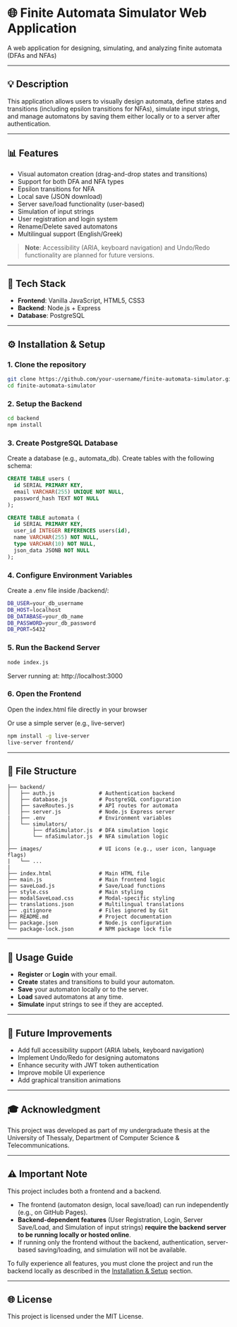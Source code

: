 # 🌐 Finite Automata Simulator Web Application 

A web application for designing, simulating, and analyzing finite automata (DFAs and NFAs) 

---

## 💡 Description

This application allows users to visually design automata, define states and transitions (including epsilon transitions for NFAs), simulate input strings, and manage automatons by saving them either locally or to a server after authentication.

---

## 📊 Features

- Visual automaton creation (drag-and-drop states and transitions)
- Support for both DFA and NFA types
- Epsilon transitions for NFA
- Local save (JSON download)
- Server save/load functionality (user-based)
- Simulation of input strings
- User registration and login system
- Rename/Delete saved automatons
- Multilingual support (English/Greek)

> **Note**: Accessibility (ARIA, keyboard navigation) and Undo/Redo functionality are planned for future versions.

---

## 📖 Tech Stack

- **Frontend**: Vanilla JavaScript, HTML5, CSS3
- **Backend**: Node.js + Express
- **Database**: PostgreSQL

---

## ⚙️ Installation & Setup

### 1. Clone the repository

```bash
git clone https://github.com/your-username/finite-automata-simulator.git
cd finite-automata-simulator
```
### 2. Setup the Backend
```bash
cd backend
npm install
```
### 3. Create PostgreSQL Database

Create a database (e.g., automata_db).
Create tables with the following schema:
```sql
CREATE TABLE users (
  id SERIAL PRIMARY KEY,
  email VARCHAR(255) UNIQUE NOT NULL,
  password_hash TEXT NOT NULL
);

CREATE TABLE automata (
  id SERIAL PRIMARY KEY,
  user_id INTEGER REFERENCES users(id),
  name VARCHAR(255) NOT NULL,
  type VARCHAR(10) NOT NULL,
  json_data JSONB NOT NULL
);
```

### 4. Configure Environment Variables

Create a .env file inside /backend/:
```bash
DB_USER=your_db_username
DB_HOST=localhost
DB_DATABASE=your_db_name
DB_PASSWORD=your_db_password
DB_PORT=5432
```

### 5. Run the Backend Server
```bash
node index.js
```

Server running at: http://localhost:3000


### 6. Open the Frontend

Open the index.html file directly in your browser

Or use a simple server (e.g., live-server)
```bash
npm install -g live-server
live-server frontend/
```
---

## 📂 File Structure

```
├── backend/
│   ├── auth.js              # Authentication backend
│   ├── database.js          # PostgreSQL configuration
│   ├── saveRoutes.js        # API routes for automata
│   ├── server.js            # Node.js Express server
|   ├── .env                 # Environment variables
│   └── simulators/
│       ├── dfaSimulator.js  # DFA simulation logic
│       └── nfaSimulator.js  # NFA simulation logic
│
├── images/                  # UI icons (e.g., user icon, language flags)
|   └── ...
|
├── index.html               # Main HTML file
├── main.js                  # Main frontend logic
├── saveLoad.js              # Save/Load functions
├── style.css                # Main styling
├── modalSaveLoad.css        # Modal-specific styling
├── translations.json        # Multilingual translations
├── .gitignore               # Files ignored by Git
├── README.md                # Project documentation
├── package.json             # Node.js configuration
└── package-lock.json        # NPM package lock file
```

---

## 👥 Usage Guide

- **Register** or **Login** with your email.
- **Create** states and transitions to build your automaton.
- **Save** your automaton locally or to the server.
- **Load** saved automatons at any time.
- **Simulate** input strings to see if they are accepted.

---

## 🚀 Future Improvements

- Add full accessibility support (ARIA labels, keyboard navigation)
- Implement Undo/Redo for designing automatons
- Enhance security with JWT token authentication
- Improve mobile UI experience
- Add graphical transition animations

---

## 🎓 Acknowledgment

This project was developed as part of my undergraduate thesis at the University of Thessaly, Department of Computer Science & Telecommunications.

---

## ⚠️ Important Note

This project includes both a frontend and a backend.

- The frontend (automaton design, local save/load) can run independently (e.g., on GitHub Pages).
- **Backend-dependent features** (User Registration, Login, Server Save/Load, and Simulation of input strings) **require the backend server to be running locally or hosted online**.
- If running only the frontend without the backend, authentication, server-based saving/loading, and simulation will not be available.

To fully experience all features, you must clone the project and run the backend locally as described in the [Installation & Setup](#installation--setup) section.

---

## 🌐 License

This project is licensed under the MIT License.
